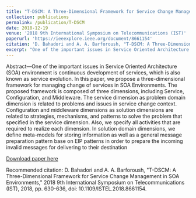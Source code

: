 ```yaml
---
title: "T-DSCM: A Three-Dimensional Framework for Service Change Management in SOA Environments"
collection: publications
permalink: /publication/T-DSCM
date: 2018-12-19
venue: '2018 9th International Symposium on Telecommunications (IST)'
paperurl: 'https://ieeexplore.ieee.org/document/8661154'
citation: 'D. Bahadori and A. A. Barforoush, "T-DSCM: A Three-Dimensional Framework for Service Change Management in SOA Environments," 2018 9th International Symposium on Telecommunications (IST), 2018, pp. 630-636, doi: 10.1109/ISTEL.2018.8661154'
excerpt: "One of the important issues in Service Oriented Architecture (SOA) environment is continuous development of services, which is also known as service evolution. In this paper, we propose a three-dimensional framework for managing change of services in SOA Environments."
---
```

Abstract—One of the important issues in Service Oriented Architecture (SOA) environment is continuous development of services, which is also known as service evolution. In this paper, we propose a three-dimensional framework for managing change of services in SOA Environments. The proposed framework is composed of three dimensions, including Service, Configuration, and Middleware. The service dimension as problem domain dimension is related to problems and issues in service change context. Configuration and middleware dimensions as solution dimensions are related to strategies, mechanisms, and patterns to solve the problem that specified in the service dimension. Also, we specify all activities that are required to realize each dimension. In solution domain dimensions, we define meta-models for storing information as well as a general message preparation pattern base on EIP patterns in order to prepare the incoming invalid messages for delivering to their destination

[Download paper here](https://ieeexplore.ieee.org/document/8661154)

Recommended citation: D. Bahadori and A. A. Barforoush, "T-DSCM: A Three-Dimensional Framework for Service Change Management in SOA Environments," 2018 9th International Symposium on Telecommunications (IST), 2018, pp. 630-636, doi: 10.1109/ISTEL.2018.8661154.
